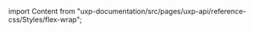 
import Content from "uxp-documentation/src/pages/uxp-api/reference-css/Styles/flex-wrap";

<Content query="product=xd"/>
